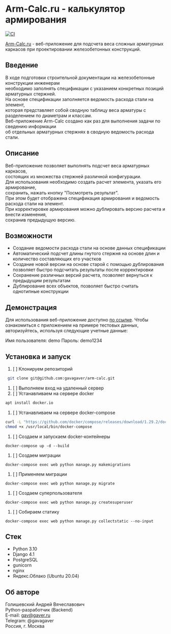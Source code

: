 # Arm-Calc.ru - калькулятор армирования
[![CI](https://github.com/gavagaver/arm-calc/actions/workflows/build_and_tests.yml/badge.svg?branch=main)](https://github.com/gavagaver/arm-calc/actions/workflows/build_and_tests.yml)

[Arm-Calc.ru](http://arm-calc.ru) - веб-приложение для подсчета веса сложных арматурных каркасов 
при проектировании железобетонных конструкций. 

## Введение
В ходе подготовки строительной документации на железобетонные конструкции инженерам  
необходимо заполнять спецификации с указанием конкретных позиций арматурных стержней.  
На основе спецификации заполняется ведомость расхода стали на элемент,  
которая представляет собой сводную таблицу веса арматуры с разделением по диаметрам и классам.  
Веб-приложение Arm-Calc создано как раз для выполнения задачи по сведению информации  
об отдельных арматурных стержнях в сводную ведомость расхода стали.  

## Описание
Веб-приложение позволяет выполнять подсчет веса арматурных каркасов,  
состоящих из множества стержней различной конфигурации.  
Для использования необходимо создать расчет элемента, указать его армирование,  
сохранить, нажать кнопку "Посмотреть результат".  
При этом будет отображена спецификация армирования и ведомость расхода стали на элемент.  
При корректировке армирования можно дублировать версию расчета и внести изменения,  
сохранив предыдущую версию.  

## Возможности
- Создание ведомости расхода стали на основе данных спецификации
- Автоматический подсчет длины гнутого стержня на основе длин и количество составляющих его участков
- Создание новой версии на основе старой с помощью дублирования позволяет быстро подсчитать результаты после корректировки 
- Сохранение различных версий расчета, позволяет вернуться к предыдущим результатам
- Дублирование всех объектов, позволяет быстро считать однотипные конструкции

## Демонстрация
Для использования веб-приложение доступно [по ссылке](http://arm-calc.ru).
Чтобы ознакомиться с приложением на примере тестовых данных,
авторизуйтесь, используя следующие учетные данные:

Имя пользователя:
demo
Пароль:
demo1234

## Установка и запуск
1. [ ] Клонируем репозиторий 
```bash
 git clone git@github.com:gavagaver/arm-calc.git 
```
1. [ ] Выполняем вход на удаленный сервер
2. [ ] Устанавливаем на сервере docker
```bash
apt install docker.io 
```
1. [ ] Устанавливаем на сервере docker-compose
```bash
curl -L "https://github.com/docker/compose/releases/download/1.29.2/docker-compose-$(uname -s)-$(uname -m)" -o /usr/local/bin/docker-compose
chmod +x /usr/local/bin/docker-compose
```
1. [ ] Создаем и запускаем docker-контейнеры
``` 
docker-compose up -d --build 
```
1. [ ] Создаем миграции
``` 
docker-compose exec web python manage.py makemigrations 
```
1. [ ] Применяем миграции
``` 
docker-compose exec web python manage.py migrate 
``` 
1. [ ] Создаем суперпользователя
``` 
docker-compose exec web python manage.py createsuperuser 
``` 
1. [ ] Собираем статику
``` 
docker-compose exec web python manage.py collectstatic --no-input 
``` 

## Стек
- Python 3.10
- Django 4.1
- PostgreSQL
- gunicorn
- nginx
- Яндекс.Облако (Ubuntu 20.04)

## Об авторе
Голишевский Андрей Вячеславович  
Python-разработчик (Backend)  
E-mail: gav@gaver.ru  
Telegram: @gavagaver  
Россия, г. Москва  
